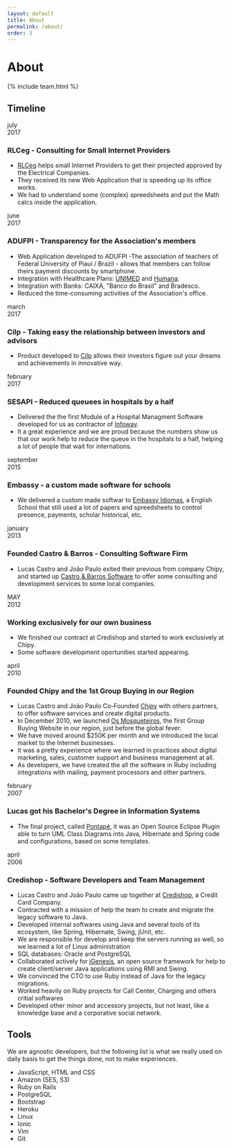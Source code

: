 ```yaml
---
layout: default
title: About
permalink: /about/
order: 3
---
```


# About

{% include team.html %}


## Timeline

<div class="timeline">
  <div class="story">
    <div class="period">
      <div class="month">july</div>
      <div class="year">2017</div>
    </div>
    <div class="text">
      <h3>RLCeg - Consulting for Small Internet Providers</h3>
      <ul>
        <li><a href="https://www.rlcegprojetos.com/">RLCeg</a> helps small Internet Providers
            to get their projected approved by the Electrical Companies.</li>
        <li>They received its new Web Application that is speeding up its office works.</li>
        <li>We had to understand some (complex) spreedsheets and put the Math calcs inside the application.</li>
      </ul>
    </div>
  </div>
  <div class="story">
    <div class="period">
      <div class="month">june</div>
      <div class="year">2017</div>
    </div>
    <div class="text">
      <h3>ADUFPI - Transparency for the Association's members </h3>
      <ul>
        <li>
          Web Application developed to ADUFPI -The association of teachers of Federal University of Piaui / Brazil -
          allows that members can follow theirs payment discounts by smartphone.
        </li>
        <li>
          Integration with Healthcare Plans: <a href="http://unimedteresina.com.br">UNIMED</a> and 
          <a href="http://www.humanasaude.com.br">Humana</a>.
        </li>
        <li>
          Integration with Banks: CAIXA, "Banco do Brasil" and Bradesco.
        </li>
        <li>
          Reduced the time-consuming activities of the Association's office.
        </li>
      </ul>
    </div>
  </div>

  <div class="story">
    <div class="period">
      <div class="month">march</div>
      <div class="year">2017</div>
    </div>
    <div class="text">
      <h3>Cilp - Taking easy the relationship between investors and advisors</h3>
      <ul>
        <li>Product developed to <a href="http://www.cilp.com.br">Cilp</a> allows 
            their investors figure out your dreams and achievements in innovative way. </li>
      </ul>
    </div>
  </div>

  <div class="story">
    <div class="period">
      <div class="month">february</div>
      <div class="year">2017</div>
    </div>
    <div class="text">
      <h3>SESAPI - Reduced queuees in hospitals by a half</h3>
      <ul>
        <li>Delivered the the first Module of a Hospital Managment Software
            developed for us as contractor of <a href="http://www.infoway-pi.com.br">Infoway</a>.</li>
        <li>It  a great experience and we are proud because the numbers show us that our work 
            help to reduce the queue in the hospitals to a half, helping a lot of people that wait 
            for internations.</li>
      </ul>
    </div>
  </div>

  <div class="story">
    <div class="period">
      <div class="month">september</div>
      <div class="year">2015</div>
    </div>
    <div class="text">
      <h3>Embassy - a custom made software for schools</h3>
      <ul>
        <li>We delivered a custom made softwar to <a href="http://www.embassyidiomas.com.br">Embassy Idiomas</a>,
            a English School that still used a lot of papers and spreedsheets to control presence, 
            payments, scholar historical, etc.
            </li>
      </ul>
    </div>
  </div>



  <div class="story">
    <div class="period">
      <div class="month">january</div>
      <div class="year">2013</div>
    </div>
    <div class="text">
      <h3>Founded Castro & Barros - Consulting Software Firm</h3>
      <ul>
        <li>Lucas Castro and João Paulo exited their previous from company Chipy, and started up 
            <a href="/">Castro & Barros Software</a> to offer some consulting and development services
            to some local companies.</li>
      </ul>
    </div>
  </div>

  <div class="story">
    <div class="period">
      <div class="month">MAY</div>
      <div class="year">2012</div>
    </div>
    <div class="text">
      <h3>Working exclusively for our own business</h3>
      <ul>
        <li>We finished our contract at Credishop and started to work exclusively at Chipy.</li>
        <li>Some software development oportunities started appearing.</li>
      </ul>
    </div>
  </div>

  <div class="story">
    <div class="period">
      <div class="month">april</div>
      <div class="year">2010</div>
    </div>
    <div class="text">
      <h3>Founded Chipy and the 1st Group Buying in our Region</h3>
      <ul>
        <li>Lucas Castro and João Paulo Co-Founded <a href="http://www.chipy.com.br">Chipy</a> with others partners, 
            to offer software services and create digital products.</li>
        <li>In December 2010, we launched <a href="http://www.osmosqueteiros.com.br">Os Mosqueteiros</a>, 
            the first Group Buying Website in our region, just before the global fever.</li>
        <li>We have moved around $250K per month and we introduced the local market to the Internet businesses.</li>
        <li>It was a pretty experience where we learned in practices about digital marketing, sales, customer support and
            business management at all.</li>
        <li>As developers, we have created the all the software in Ruby including integrations with mailing, 
            payment processors and other partners.</li>
      </ul>
    </div>
  </div>

  <div class="story">
    <div class="period">
      <div class="month">february</div>
      <div class="year">2007</div>
    </div>
    <div class="text">
      <h3>Lucas got his Bachelor's Degree in Information Systems</h3>
      <ul>
        <li>The final project, called <a href="http://sourceforge.net/projects/pontape">Pontapé</a>, 
            it was an Open Source Eclipse Plugin able to turn
            UML Class Diagrams into Java, Hibernate and Spring code and configurations, 
            based on some templates.</li>
      </ul>
    </div>
  </div>

  <div class="story">
    <div class="period">
      <div class="month">april</div>
      <div class="year">2006</div>
    </div>
    <div class="text">
      <h3>Credishop - Software Developers and Team Management</h3>
      <ul>
        <li>Lucas Castro and João Paulo came up together at <a href="http://www.credishop.com.br">Credishop</a>, a Credit Card Company.</li>
        <li>Contracted with a mission of help the team to create and migrate the legacy software to Java.</li>
        <li>Developed internal softwares using Java and several tools of its ecosystem, like Spring, Hibernate, Swing, jUnit, etc.</li>
        <li>We are responsible for develop and keep the servers running as well, so we learned a lot of Linux administration</li>
        <li>SQL databases: Oracle and PostgreSQL</li>
        <li>Collaborated actively for <a href="http://sourceforge.net/projects/jgenesis">jGenesis</a>, 
            an open source framework for help to create client/server Java applications using RMI and Swing.</li>
        <li>We convinced the CTO to use Ruby instead of Java for the legacy migrations.</li>
        <li>Worked heavily on Ruby projects for Call Center, Charging and others critial softwares</li>
        <li>Developed other minor and accessory projects, but not least, like a knowledge base and a corporative social network.</li>
      </ul>
    </div>
  </div>
</div>

<div class="clearfix"></div>

## Tools

We are agnostic developers, but the following list is what we really used
on daily basis to get the things done, not to make experiences.

<ul>
  <li> JavaScript, HTML and CSS </li>
  <li> Amazon (SES, S3) </li>
  <li> Ruby on Rails </li>
  <li> PostgreSQL </li>
  <li> Bootstrap </li>
  <li> Heroku </li>
  <li> Linux </li>
  <li> Ionic </li>
  <li> Vim </li>
  <li> Git </li>
</ul>

